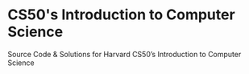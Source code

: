 # CS50's Introduction to Computer Science
Source Code &amp; Solutions for Harvard CS50’s Introduction to Computer Science
